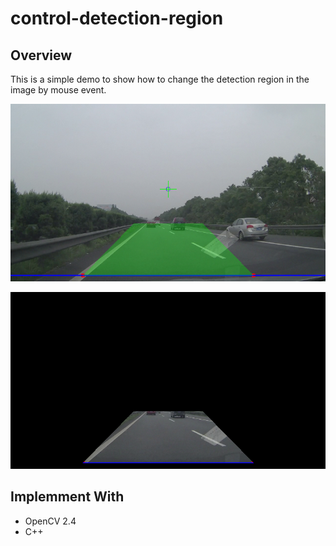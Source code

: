 # control-detection-region

## Overview 
This is a simple demo to show how to change the detection region in the image by mouse event.  


![](https://github.com/oyster9/control-detection-region/blob/master/result1.png)

![](https://github.com/oyster9/control-detection-region/blob/master/result2.png)

## Implemment With
* OpenCV 2.4
* C++
